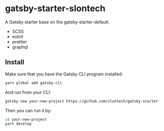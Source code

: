 # gatsby-starter-slontech

A Gatsby starter base on the gatsby-starter-default.

* SCSS
* eslint
* prettier
* graphql

## Install

Make sure that you have the Gatsby CLI program installed:

```sh
yarn global add gatsby-cli
```

And run from your CLI:

```sh
gatsby new your-new-project https://github.com/slontech/gatsby-starter-slontech.git
```

Then you can run it by:

```sh
cd your-new-project
yarn develop
```

